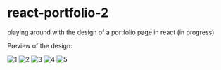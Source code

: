 # react-portfolio-2
playing around with the design of a portfolio page in react (in progress)

Preview of the design:

![1](https://user-images.githubusercontent.com/69626975/191244270-e9db9ed6-e046-498c-86f3-b260996c1700.PNG)
![2](https://user-images.githubusercontent.com/69626975/191244286-615fa81a-14e9-4c86-9093-94e803c20061.PNG)
![3](https://user-images.githubusercontent.com/69626975/191244303-8edd8883-6c35-4636-9ab3-d4f3ed722642.PNG)
![4](https://user-images.githubusercontent.com/69626975/191244317-9f5438e6-29f5-44b0-8583-0eff4a52eb02.PNG)
![5](https://user-images.githubusercontent.com/69626975/191244337-9a296892-9c99-46ab-94e0-a244eb813386.PNG)
